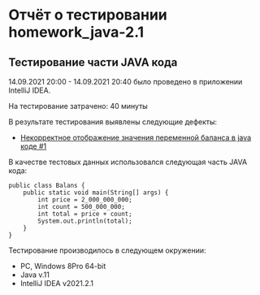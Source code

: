 # Отчёт о тестировании homework_java-2.1
## Тестирование части JAVA кода

14.09.2021 20:00 - 14.09.2021 20:40 было проведено в приложении IntelliJ IDEA.

На тестирование затрачено: 40 минуты

В результате тестирования выявлены следующие дефекты:
* [Некорректное отображение значения переменной баланса  в java коде #1](https://github.com/Alim-Ziedinov/homework_java-2.1/issues/1#issue-996292688)


В качестве тестовых данных использовался следующая часть JAVA кода:
```
public class Balans {
    public static void main(String[] args) {
        int price = 2_000_000_000;
        int count = 500_000_000;
        int total = price + count;
        System.out.println(total);
    }
}
```


Тестирование производилось в следующем окружении:
* PC, Windows 8Pro 64-bit
* Java v.11
* IntelliJ IDEA v2021.2.1